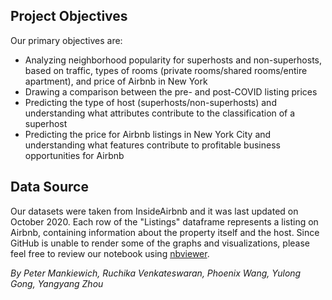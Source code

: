 ## Project Objectives
Our primary objectives are:
- Analyzing neighborhood popularity for superhosts and non-superhosts, based on traffic, types of rooms (private rooms/shared rooms/entire apartment), and price of Airbnb in New York
- Drawing a comparison between the pre- and post-COVID listing prices
- Predicting the type of host (superhosts/non-superhosts) and understanding what attributes contribute to the classification of a superhost
- Predicting the price for Airbnb listings in New York City and understanding what features contribute to profitable business opportunities for Airbnb

## Data Source
Our datasets were taken from InsideAirbnb and it was last updated on October 2020. Each row of the "Listings" dataframe represents a listing on Airbnb, containing information about the property itself and the host. Since GitHub is unable to render some of the graphs and visualizations, please feel free to review our notebook using [nbviewer](https://nbviewer.jupyter.org/github/phoenix-w/BA780-Airbnb-Project/blob/main/Airbnb_Project.ipynb). 

*By Peter Mankiewich, Ruchika Venkateswaran, Phoenix Wang, Yulong Gong, Yangyang Zhou*
